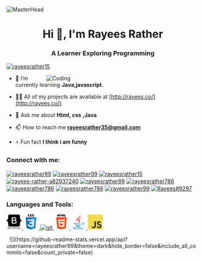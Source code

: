 ![MasterHead](https://1.bp.blogspot.com/-7A4WynwLsMw/XbBpCXG8fHI/AAAAAAAAMt4/uOa1bpLskYgrwGbllhSu2SDj_Mig8SXJQCLcBGAsYHQ/s1600/2000_600px.gif)
<h1 align="center">Hi 👋, I'm Rayees Rather</h1>
<h3 align="center">A Learner Exploring Programming</h3>
<p align="left"> <a href="https://twitter.com/rayeesrather15" target="blank"><img src="https://img.shields.io/twitter/follow/rayeesrather15?logo=twitter&style=for-the-badge" alt="rayeesrather15" /></a> </p>
<img align="right" alt="Coding" width="400" src="https://cdn.dribbble.com/users/1162077/screenshots/3848914/programmer.gif">

<!-- <p align="left"> <a href="https://github.com/ryo-ma/github-profile-trophy"><img src="https://github-profile-trophy.vercel.app/?username=rayeesrather99" alt="rayeesrather99" /></a> </p> -->

- 🌱 I’m currently learning **Java,javascript.**

- 👨‍💻 All of my projects are available at [http://rayees.co/](http://rayees.co/)

- 💬 Ask me about **Html, css ,Java**

- 📫 How to reach me **rayeesrather35@gmail.com**

- ⚡ Fun fact **I think i am funny**

<h3 align="left">Connect with me:</h3>
<p align="left">
<a href="https://codepen.io/rayeesrather99" target="blank"><img align="center" src="https://raw.githubusercontent.com/rahuldkjain/github-profile-readme-generator/master/src/images/icons/Social/codepen.svg" alt="rayeesrather99" height="30" width="40" /></a>
<a href="https://dev.to/rayeesrather99" target="blank"><img align="center" src="https://raw.githubusercontent.com/rahuldkjain/github-profile-readme-generator/master/src/images/icons/Social/devto.svg" alt="rayeesrather99" height="30" width="40" /></a>
<a href="https://twitter.com/rayeesrather15" target="blank"><img align="center" src="https://raw.githubusercontent.com/rahuldkjain/github-profile-readme-generator/master/src/images/icons/Social/twitter.svg" alt="rayeesrather15" height="30" width="40" /></a>
<a href="https://linkedin.com/in/rayees-rather-a82937240" target="blank"><img align="center" src="https://raw.githubusercontent.com/rahuldkjain/github-profile-readme-generator/master/src/images/icons/Social/linked-in-alt.svg" alt="rayees-rather-a82937240" height="30" width="40" /></a>
<a href="https://stackoverflow.com/users/rayeesrather99" target="blank"><img align="center" src="https://raw.githubusercontent.com/rahuldkjain/github-profile-readme-generator/master/src/images/icons/Social/stack-overflow.svg" alt="rayeesrather99" height="30" width="40" /></a>
<a href="https://fb.com/rayeesrather786" target="blank"><img align="center" src="https://raw.githubusercontent.com/rahuldkjain/github-profile-readme-generator/master/src/images/icons/Social/facebook.svg" alt="rayeesrather786" height="30" width="40" /></a>
<a href="https://instagram.com/rayeesrather786" target="blank"><img align="center" src="https://raw.githubusercontent.com/rahuldkjain/github-profile-readme-generator/master/src/images/icons/Social/instagram.svg" alt="rayeesrather786" height="30" width="40" /></a>
<a href="https://www.youtube.com/c/rayeesrather786" target="blank"><img align="center" src="https://raw.githubusercontent.com/rahuldkjain/github-profile-readme-generator/master/src/images/icons/Social/youtube.svg" alt="rayeesrather786" height="30" width="40" /></a>
<a href="https://www.leetcode.com/rayeesrather99" target="blank"><img align="center" src="https://raw.githubusercontent.com/rahuldkjain/github-profile-readme-generator/master/src/images/icons/Social/leet-code.svg" alt="rayeesrather99" height="30" width="40" /></a>
<a href="https://discord.gg/Rayees#9297" target="blank"><img align="center" src="https://raw.githubusercontent.com/rahuldkjain/github-profile-readme-generator/master/src/images/icons/Social/discord.svg" alt="Rayees#9297" height="30" width="40" /></a>
</p>

<h3 align="left">Languages and Tools:</h3>
<p align="left"> <a href="https://getbootstrap.com" target="_blank" rel="noreferrer"> <img src="https://raw.githubusercontent.com/devicons/devicon/master/icons/bootstrap/bootstrap-plain-wordmark.svg" alt="bootstrap" width="40" height="40"/> </a> <a href="https://www.w3schools.com/css/" target="_blank" rel="noreferrer"> <img src="https://raw.githubusercontent.com/devicons/devicon/master/icons/css3/css3-original-wordmark.svg" alt="css3" width="40" height="40"/> </a> <a href="https://git-scm.com/" target="_blank" rel="noreferrer"> <img src="https://www.vectorlogo.zone/logos/git-scm/git-scm-icon.svg" alt="git" width="40" height="40"/> </a> <a href="https://www.w3.org/html/" target="_blank" rel="noreferrer"> <img src="https://raw.githubusercontent.com/devicons/devicon/master/icons/html5/html5-original-wordmark.svg" alt="html5" width="40" height="40"/> </a> <a href="https://www.java.com" target="_blank" rel="noreferrer"> <img src="https://raw.githubusercontent.com/devicons/devicon/master/icons/java/java-original.svg" alt="java" width="40" height="40"/> </a> <a href="https://developer.mozilla.org/en-US/docs/Web/JavaScript" target="_blank" rel="noreferrer"> <img src="https://raw.githubusercontent.com/devicons/devicon/master/icons/javascript/javascript-original.svg" alt="javascript" width="40" height="40"/> </a> </p>
  ![](https://github-readme-stats.vercel.app/api?username=rayeesrather99&theme=dark&hide_border=false&include_all_commits=false&count_private=false)
<!-- <p align="left"> <a href="https://github.com/ryo-ma/github-profile-trophy"><img src="https://github-profile-trophy.vercel.app/?username=rayeesrather99" alt="rayeesrather99" /></a> </p> -->
<!-- <a href="https://travis-ci.org" target="_blank" rel="noreferrer"> <img src="https://www.vectorlogo.zone/logos/travis-ci/travis-ci-icon.svg" alt="travisci" width="40" height="40"/> </a>  -->
